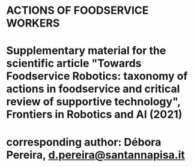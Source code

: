 # ACTIONS OF FOODSERVICE WORKERS

# Supplementary material for the scientific article "Towards Foodservice Robotics: taxonomy of actions in foodservice and critical review of supportive technology", Frontiers in Robotics and AI (2021)

# corresponding author: Débora Pereira, d.pereira@santannapisa.it


